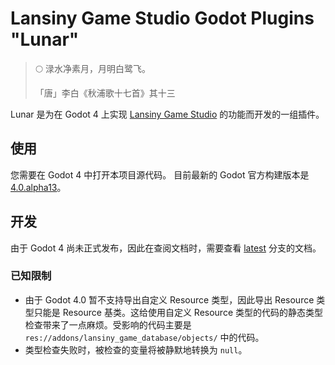 # Lansiny Game Studio Godot Plugins "Lunar"

> 🌕 渌水净素月，月明白鹭飞。
>
> 「唐」李白《秋浦歌十七首》其十三

Lunar 是为在 Godot 4 上实现 [Lansiny Game Studio](https://github.com/Lansiny/game_studio) 的功能而开发的一组插件。

## 使用

您需要在 Godot 4 中打开本项目源代码。
目前最新的 Godot 官方构建版本是 [4.0.alpha13](https://downloads.tuxfamily.org/godotengine/4.0/alpha13/)。

## 开发

由于 Godot 4 尚未正式发布，因此在查阅文档时，需要查看 [latest](https://docs.godotengine.org/en/latest/) 分支的文档。

### 已知限制

- 由于 Godot 4.0 暂不支持导出自定义 Resource 类型，因此导出 Resource 类型只能是 Resource 基类。这给使用自定义 Resource 类型的代码的静态类型检查带来了一点麻烦。受影响的代码主要是 `res://addons/lansiny_game_database/objects/` 中的代码。
- 类型检查失败时，被检查的变量将被静默地转换为 `null`。
